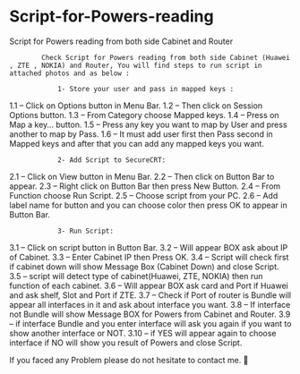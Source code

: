 # Script-for-Powers-reading
Script for Powers reading from both side Cabinet and Router 

            Check Script for Powers reading from both side Cabinet (Huawei , ZTE , NOKIA) and Router, You will find steps to run script in attached photos and as below :
                
                1- Store your user and pass in mapped keys :
1.1 – Click on Options button in Menu Bar.
1.2 – Then click on Session Options button.
1.3 – From Category choose Mapped keys.
1.4 – Press on Map a key… button.
1.5 – Press any key you want to map by User and press another to map by Pass.
1.6 – It must add user first then Pass second in Mapped keys and after that you can add any mapped keys you want.



                2- Add Script to SecureCRT:
2.1 – Click on View button in Menu Bar.
2.2 – Then click on Button Bar to appear. 
2.3 – Right click on Button Bar then press New Button.
2.4 – From Function choose Run Script.
2.5 – Choose script from your PC.
2.6 – Add label name for button and you can choose color then press OK to appear in Button Bar.




                3- Run Script:
3.1 – Click on script button in Button Bar.
3.2 – Will appear BOX ask about IP of Cabinet. 
3.3 – Enter Cabinet IP then Press OK.
3.4 – Script will check first if cabinet down will show Message Box (Cabinet Down) and close Script.
3.5 – script will detect type of cabinet(Huawei, ZTE, NOKIA) then run function of each cabinet.
3.6 – Will appear BOX ask card and Port if Huawei and ask shelf, Slot and Port if ZTE.
3.7 – Check if Port of router is Bundle will appear all interfaces in it and ask about interface you want.
3.8 – If interface not Bundle will show Message BOX for Powers from Cabinet and Router.
3.9 – if interface Bundle and you enter interface will ask you again if you want to show another interface or NOT.
3.10 – if YES will appear again to choose interface if NO will show you result of Powers and close Script.





If you faced any Problem please do not hesitate to contact me. 🙂
